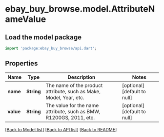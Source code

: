# ebay_buy_browse.model.AttributeNameValue

## Load the model package
```dart
import 'package:ebay_buy_browse/api.dart';
```

## Properties
Name | Type | Description | Notes
------------ | ------------- | ------------- | -------------
**name** | **String** | The name of the product attribute, such as Make, Model, Year, etc. | [optional] [default to null]
**value** | **String** | The value for the name attribute, such as BMW, R1200GS, 2011, etc. | [optional] [default to null]

[[Back to Model list]](../README.md#documentation-for-models) [[Back to API list]](../README.md#documentation-for-api-endpoints) [[Back to README]](../README.md)


